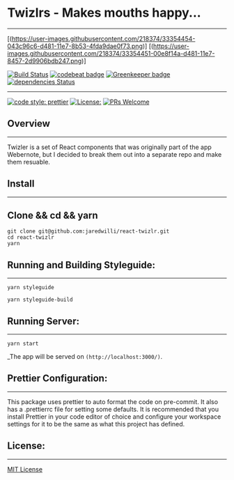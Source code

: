
# Twizlrs - Makes mouths happy...
---------

[(https://user-images.githubusercontent.com/218374/33354454-043c96c6-d481-11e7-8b53-4fda9dae0f73.png)]
[(https://user-images.githubusercontent.com/218374/33354451-00e8f14a-d481-11e7-8457-2d9906bdb247.png)]


[![Build Status](https://travis-ci.org/jaredwilli/react-twizlr.svg?branch=build-path)](https://travis-ci.org/jaredwilli/react-twizlr)
[![codebeat badge](https://codebeat.co/badges/1396f00a-f7ce-43a0-af73-1bfc2298213c)](https://codebeat.co/projects/github-com-jaredwilli-react-twizlr-master)
[![Greenkeeper badge](https://badges.greenkeeper.io/jaredwilli/react-twizlr.svg)](https://greenkeeper.io/)
[![dependencies Status](https://david-dm.org/jaredwilli/react-twizlr/status.svg)](https://david-dm.org/jaredwilli/react-twizlr)

--------

[![code style: prettier](https://img.shields.io/badge/code_style-prettier-ff69b4.svg?style=flat-square)](https://github.com/prettier/prettier)
[![License:](https://img.shields.io/npm/l/cross-env.svg?style=flat-square)](https://github.com/jaredwilli/react-twizlr/blob/master/other/LICENSE)
[![PRs Welcome](https://img.shields.io/badge/PRs-welcome-brightgreen.svg?style=flat-square)](http://makeapullrequest.com)


## Overview
-------

Twizler is a set of React components that was originally part of the app Webernote, but I decided to break them out into a separate repo and make them resuable.


## Install
-------

## Clone && cd && yarn
```
git clone git@github.com:jaredwilli/react-twizlr.git
cd react-twizlr
yarn
```

## Running and Building Styleguide:
-------

`yarn styleguide`

`yarn styleguide-build`


## Running Server:
-------
`yarn start`

_The app will be served on `(http://localhost:3000/)`.


## Prettier Configuration:
-------

This package uses prettier to auto format the code on pre-commit. It also has a .prettierrc file for setting some defaults. It is recommended that you install Prettier in your code editor of choice and configure your workspace settings for it to be the same as what this project has defined.


## License:
-------

[MIT License](https://opensource.org/licenses/MIT)


